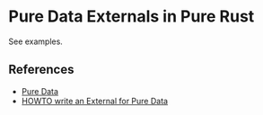 # Pure Data Externals in Pure Rust

See examples.

## References

* [Pure Data](https://puredata.info)
* [HOWTO write an External for Pure Data](https://github.com/pure-data/externals-howto)
